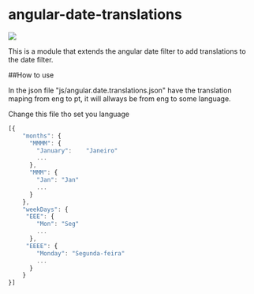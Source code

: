 # angular-date-translations

<p><img src="https://travis-ci.org/eralha/angular-date-translations.svg?branch=master" /></p>

<p>This is a module that extends the angular date filter to add translations to the date filter.</p>

##How to use

<p>In the json file "js/angular.date.translations.json" have the translation maping from eng to pt, it will allways be from eng to some language.</p>

<p>Change this file tho set you language</p>

```javascript
[{
	"months": {
	  "MMMM": {
	    "January":    "Janeiro"
	    ...
	  },
	  "MMM": {
	    "Jan": "Jan"
	    ...
	  }
	},
	"weekDays": {
	 "EEE": {
	    "Mon": "Seg"
	    ...
	  },
	 "EEEE": {
	    "Monday": "Segunda-feira"
	    ...
	  }
	}
}]
```